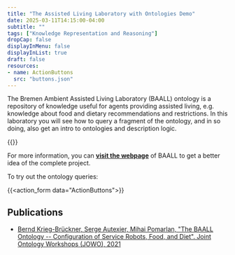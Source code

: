 ```yaml
---
title: "The Assisted Living Laboratory with Ontologies Demo"
date: 2025-03-11T14:15:00-04:00
subtitle: ""
tags: ["Knowledge Representation and Reasoning"]
dropCap: false
displayInMenu: false
displayInList: true
draft: false
resources:
- name: ActionButtons
  src: "buttons.json"
---
```


The Bremen Ambient Assisted Living Laboratory (BAALL) ontology is a repository of knowledge useful for agents providing assisted living, e.g. knowledge about food and dietary recommendations and restrictions. In this laboratory you will see how to query a fragment of the ontology, and in so doing, also get an intro to ontologies and description logic.

<param class="hidde-after-preview">
{{<action_form data="ActionButtons">}}

For more information, you can
<a class="btn btn-success" target="_blank" href="https://www.dfki.de/web/anwendungen-industrie/living-labs/bremen-ambient-assisted-living-lab-baall"><b>visit the webpage</b></a>
of BAALL to get a better idea of the complete project.


<!--more-->


To try out the ontology queries:

{{<action_form data="ActionButtons">}}


Publications
---

- [Bernd Krieg-Brückner, Serge Autexier, Mihai Pomarlan, "The BAALL Ontology -- Configuration of Service Robots, Food, and Diet". Joint Ontology Workshops (JOWO), 2021](https://ceur-ws.org/Vol-2969/paper37-FoisShowCase.pdf)

